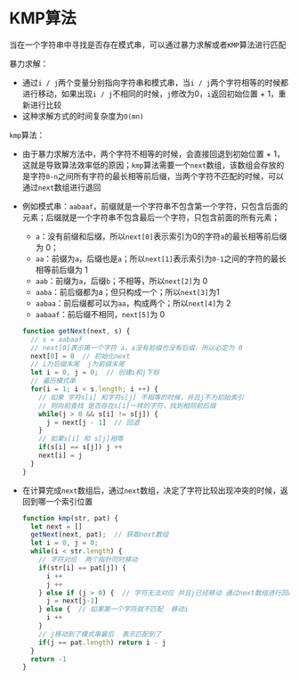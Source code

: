# KMP算法

当在一个字符串中寻找是否存在模式串，可以通过暴力求解或者`KMP`算法进行匹配

暴力求解：

* 通过`i / j`两个变量分别指向字符串和模式串，当`i / j`两个字符相等的时候都进行移动，如果出现`i / j`不相同的时候，`j`修改为0，`i`返回初始位置 + 1，重新进行比较
* 这种求解方式的时间复杂度为`O(mn)`

`kmp`算法：

* 由于暴力求解方法中，两个字符不相等的时候，会直接回退到初始位置 + 1，这就是导致算法效率低的原因；`kmp`算法需要一个`next`数组，该数组会存放的是字符`0-n`之间所有字符的最长相等前后缀，当两个字符不匹配的时候，可以通过`next`数组进行退回

* 例如模式串：`aabaaf`，前缀就是一个字符串不包含第一个字符，只包含后面的元素；后缀就是一个字符串不包含最后一个字符，只包含前面的所有元素；

  * `a`：没有前缀和后缀，所以`next[0]`表示索引为0的字符`a`的最长相等前后缀为 0；
  * `aa`：前缀为`a`，后缀也是`a`；所以`next[1]`表示索引为`0-1`之间的字符的最长相等前后缀为 1
  * `aab`：前缀为`a`，后缀`b`；不相等，所以`next[2]`为 0
  * `aaba`：前后缀都为a；但只构成一个；所以`next[3]`为1
  * `aabaa`：前后缀都可以为`aa`，构成两个；所以`next[4]`为 2
  * `aabaaf`：前后缀不相同，`next[5]`为 0

  ```js
  function getNext(next, s) {
    // s = aabaaf
    // next[0]表示第一个字符 a，a没有前缀也没有后缀，所以必定为 0
    next[0] = 0  // 初始化next
    // i为后缀末尾  j为前缀末尾
    let i = 0, j = 0;  // 创建i和j下标
    // 遍历模式串
    for(i = 1; i < s.length; i ++) {
      // 如果 字符s[i] 和字符s[j] 不相等的时候，并且j不为初始索引
      // 则向前查找 是否存在s[i]一样的字符，找到相同前后缀
      while(j > 0 && s[i] != s[j]) {
        j = next[j - 1]  // 回退
      }
      // 如果s[i] 和 s[j]相等
      if(s[i] == s[j]) j ++
      next[i] = j
    }
  }
  ```

* 在计算完成`next`数组后，通过`next`数组，决定了字符比较出现冲突的时候，返回到哪一个索引位置

  ```js
  function kmp(str, pat) {
    let next = []
    getNext(next, pat);  // 获取next数组
    let i = 0, j = 0;
    while(i < str.length) {
      // 字符对应  两个指针同时移动
      if(str[i] == pat[j]) {
        i ++
        j ++
      } else if (j > 0) {  // 字符无法对应 并且j已经移动 通过next数组进行回退
        j = next[j-1]
      } else {  // 如果第一个字符就不匹配  移动i
        i ++
      }
      // j移动到了模式串最后  表示匹配到了
      if(j == pat.length) return i - j
    }
    return -1
  }
  ```

  